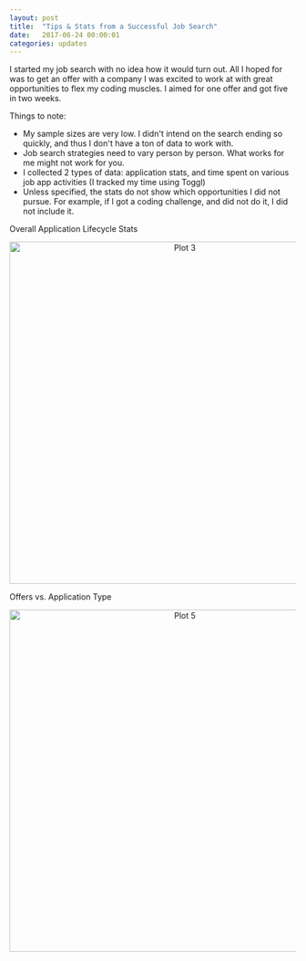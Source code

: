 ```yaml
---
layout: post
title:  "Tips & Stats from a Successful Job Search"
date:   2017-06-24 00:00:01
categories: updates
---
```

I started my job search with no idea how it would turn out. All I hoped for was to get an offer with a company I was excited to work at with great opportunities to flex my coding muscles. I aimed for one offer and got five in two weeks.

Things to note:
* My sample sizes are very low. I didn't intend on the search ending so quickly, and thus I don't have a ton of data to work with.
* Job search strategies need to vary person by person. What works for me might not work for you.
* I collected 2 types of data: application stats, and time spent on various job app activities (I tracked my time using Toggl)
* Unless specified, the stats do not show which opportunities I did not pursue. For example, if I got a coding challenge, and did not do it, I did not include it.

Overall Application Lifecycle Stats
<div>
    <a href="https://plot.ly/~chithra.venkatesan/3/?share_key=07vW0MS24YhNP02JdIFVy7" target="_blank" title="Plot 3" style="display: block; text-align: center;"><img src="https://plot.ly/~chithra.venkatesan/3.png?share_key=07vW0MS24YhNP02JdIFVy7" alt="Plot 3" style="max-width: 100%;width: 600px;"  width="600" onerror="this.onerror=null;this.src='https://plot.ly/404.png';" /></a>
    <script data-plotly="chithra.venkatesan:3" sharekey-plotly="07vW0MS24YhNP02JdIFVy7" src="https://plot.ly/embed.js" async></script>
</div>

Offers vs. Application Type
<div>
    <a href="https://plot.ly/~chithra.venkatesan/5/?share_key=ZuSonf2E1IMiJHBrQOxHXv" target="_blank" title="Plot 5" style="display: block; text-align: center;"><img src="https://plot.ly/~chithra.venkatesan/5.png?share_key=ZuSonf2E1IMiJHBrQOxHXv" alt="Plot 5" style="max-width: 100%;width: 600px;"  width="600" onerror="this.onerror=null;this.src='https://plot.ly/404.png';" /></a>
    <script data-plotly="chithra.venkatesan:5" sharekey-plotly="ZuSonf2E1IMiJHBrQOxHXv" src="https://plot.ly/embed.js" async></script>
</div>
